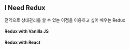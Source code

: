 ## I Need Redux
전역으로 상태관리를 할 수 있는 이점을 이용하고 싶어 배우는 Redux

#### Redux with Vanilla JS

#### Redux with React